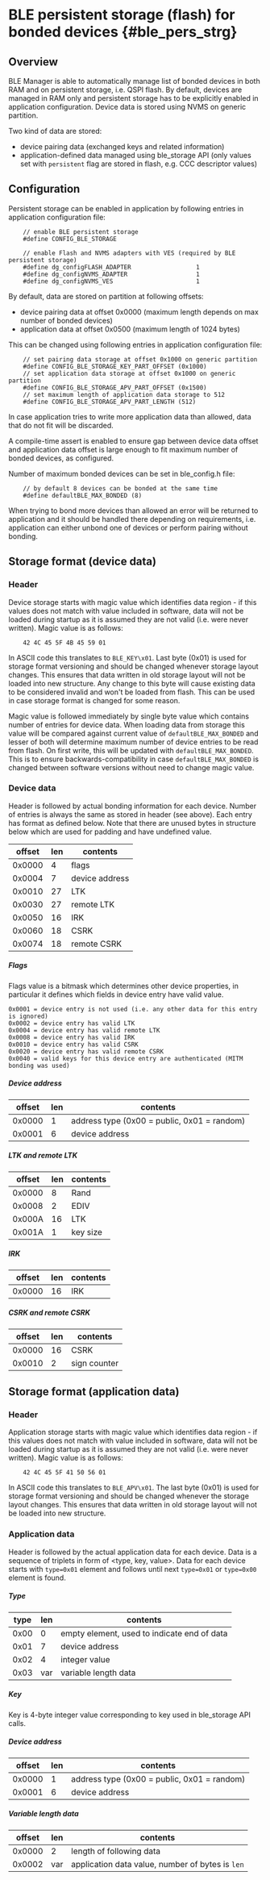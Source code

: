 BLE persistent storage (flash) for bonded devices {#ble_pers_strg}
=================================================

## Overview

BLE Manager is able to automatically manage list of bonded devices in both RAM and on persistent
storage, i.e. QSPI flash. By default, devices are managed in RAM only and persistent storage has
to be explicitly enabled in application configuration. Device data is stored using NVMS on generic
partition.

Two kind of data are stored:
- device pairing data (exchanged keys and related information)
- application-defined data managed using ble_storage API (only values set with `persistent` flag
  are stored in flash, e.g. CCC descriptor values)

## Configuration

Persistent storage can be enabled in application by following entries in application configuration
file:

~~~{.c}
    // enable BLE persistent storage
    #define CONFIG_BLE_STORAGE

    // enable Flash and NVMS adapters with VES (required by BLE persistent storage)
    #define dg_configFLASH_ADAPTER                  1
    #define dg_configNVMS_ADAPTER                   1
    #define dg_configNVMS_VES                       1
~~~

By default, data are stored on partition at following offsets:
- device pairing data at offset 0x0000 (maximum length depends on max number of bonded devices)
- application data at offset 0x0500 (maximum length of 1024 bytes)

This can be changed using following entries in application configuration file:

~~~{.c}
    // set pairing data storage at offset 0x1000 on generic partition
    #define CONFIG_BLE_STORAGE_KEY_PART_OFFSET (0x1000)
    // set application data storage at offset 0x1000 on generic partition
    #define CONFIG_BLE_STORAGE_APV_PART_OFFSET (0x1500)
    // set maximum length of application data storage to 512
    #define CONFIG_BLE_STORAGE_APV_PART_LENGTH (512)
~~~

In case application tries to write more application data than allowed, data that do not fit
will be discarded.

A compile-time assert is enabled to ensure gap between device data offset and application data
offset is large enough to fit maximum number of bonded devices, as configured.

Number of maximum bonded devices can be set in ble_config.h file:

~~~{.c}
    // by default 8 devices can be bonded at the same time
    #define defaultBLE_MAX_BONDED (8)
~~~

When trying to bond more devices than allowed an error will be returned to application and it
should be handled there depending on requirements, i.e. application can either unbond one of
devices or perform pairing without bonding.

## Storage format (device data)

### Header
Device storage starts with magic value which identifies data region - if this values does not
match with value included in software, data will not be loaded during startup as it is assumed
they are not valid (i.e. were never written). Magic value is as follows:

~~~{.c}
    42 4C 45 5F 4B 45 59 01
~~~

In ASCII code this translates to `BLE_KEY\x01`. Last byte (0x01) is used for storage format
versioning and should be changed whenever storage layout changes. This ensures that data written
in old storage layout will not be loaded into new structure. Any change to this byte will cause
existing data to be considered invalid and won't be loaded from flash. This can be used in case
storage format is changed for some reason.

Magic value is followed immediately by single byte value which contains number of entries for
device data. When loading data from storage this value will be compared against current value of
`defaultBLE_MAX_BONDED` and lesser of both will determine maximum number of device entries to be
read from flash. On first write, this will be updated with `defaultBLE_MAX_BONDED`. This is to
ensure backwards-compatibility in case `defaultBLE_MAX_BONDED` is changed between software versions
without need to change magic value.

### Device data
Header is followed by actual bonding information for each device. Number of entries is always
the same as stored in header (see above). Each entry has format as defined below. Note that
there are unused bytes in structure below which are used for padding and have undefined value.

| offset   | len | contents
|--------- | --- | -------------
| 0x0000   | 4   | flags
| 0x0004   | 7   | device address
| 0x0010   | 27  | LTK
| 0x0030   | 27  | remote LTK
| 0x0050   | 16  | IRK
| 0x0060   | 18  | CSRK
| 0x0074   | 18  | remote CSRK

##### Flags
Flags value is a bitmask which determines other device properties, in particular it defines which
fields in device entry have valid value.

    0x0001 = device entry is not used (i.e. any other data for this entry is ignored)
    0x0002 = device entry has valid LTK
    0x0004 = device entry has valid remote LTK
    0x0008 = device entry has valid IRK
    0x0010 = device entry has valid CSRK
    0x0020 = device entry has valid remote CSRK
    0x0040 = valid keys for this device entry are authenticated (MITM bonding was used)

##### Device address

| offset | len |  contents
|------- | --- | ------------------------------------------
| 0x0000 | 1   | address type (0x00 = public, 0x01 = random)
| 0x0001 | 6   | device address

##### LTK and remote LTK

| offset | len | contents
|------- | --- | -----------
| 0x0000 |  8  | Rand
| 0x0008 |  2  | EDIV
| 0x000A | 16  | LTK
| 0x001A |  1  | key size

##### IRK

| offset | len | contents
|------- | --- | ----------
|0x0000  | 16  |  IRK

##### CSRK and remote CSRK

| offset | len | contents
|------- | --- | -------------
| 0x0000 | 16  | CSRK
| 0x0010 |  2  | sign counter


## Storage format (application data)

### Header
Application storage starts with magic value which identifies data region - if this values does not
match with value included in software, data will not be loaded during startup as it is assumed they
are not valid (i.e. were never written). Magic value is as follows:

~~~{.c}
    42 4C 45 5F 41 50 56 01
~~~

In ASCII code this translates to `BLE_APV\x01`. The last byte (0x01) is used for storage format
versioning and should be changed whenever the storage layout changes. This ensures that data
written in old storage layout will not be loaded into new structure.

### Application data
Header is followed by the actual application data for each device. Data is a sequence of triplets
in form of <type, key, value>. Data for each device starts with `type=0x01` element and follows
until next `type=0x01` or `type=0x00` element is found.

##### Type

| type | len | contents
|----- | --- | ----------------------------------------------------------------------------
| 0x00 | 0   | empty element, used to indicate end of data
| 0x01 | 7   | device address
| 0x02 | 4   | integer value
| 0x03 | var | variable length data

##### Key

Key is 4-byte integer value corresponding to key used in ble_storage API calls.

##### Device address

| offset | len |  contents
|------- | --- | -------------------------------------------
| 0x0000 | 1   | address type (0x00 = public, 0x01 = random)
| 0x0001 | 6   | device address

##### Variable length data

| offset | len |  contents
|------- | --- | -------------------------------------------
| 0x0000 | 2   | length of following data
| 0x0002 | var | application data value, number of bytes is `len`
